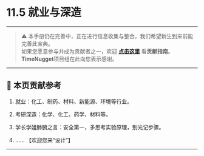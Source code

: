 # 11.5 就业与深造

---

> ⚠️ 本手册仍在完善中，正在进行信息收集与整合，我们希望新生到来前能完善此宝典。  
> 如果您愿意参与并成为贡献者之一，欢迎 **[点击这里](/CONTRIBUTING)** 看**贡献指南**。  
> **TimeNugget**项目组在此向您表示感谢。  

---

## 📌 本页贡献参考

1. 就业：化工、制药、材料、新能源、环境等行业。

2. 考研深造：化学、化工、药学、材料等。

3. 学长学姐肺腑之言：安全第一，多思考实验原理，别光记步骤。

4. ……  【欢迎您来“设计”】

---
